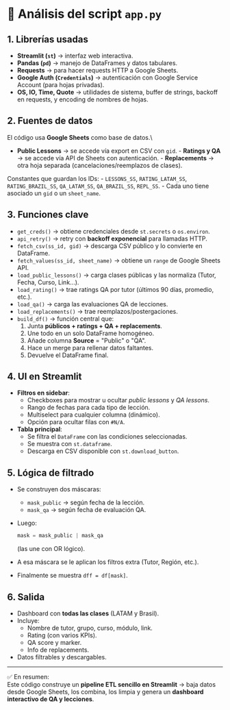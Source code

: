 # 📌 Análisis del script `app.py`

## 1. Librerías usadas

-   **Streamlit (`st`)** → interfaz web interactiva.
-   **Pandas (`pd`)** → manejo de DataFrames y datos tabulares.
-   **Requests** → para hacer requests HTTP a Google Sheets.
-   **Google Auth (`Credentials`)** → autenticación con Google Service
    Account (para hojas privadas).
-   **OS, IO, Time, Quote** → utilidades de sistema, buffer de strings,
    backoff en requests, y encoding de nombres de hojas.

## 2. Fuentes de datos

El código usa **Google Sheets** como base de datos.\
- **Public Lessons** → se accede vía export en CSV con `gid`. -
**Ratings y QA** → se accede vía API de Sheets con autenticación. -
**Replacements** → otra hoja separada (cancelaciones/reemplazos de
clases).

Constantes que guardan los IDs: - `LESSONS_SS`, `RATING_LATAM_SS`,
`RATING_BRAZIL_SS`, `QA_LATAM_SS`, `QA_BRAZIL_SS`, `REPL_SS`. - Cada uno
tiene asociado un `gid` o un `sheet_name`.

## 3. Funciones clave

-   `get_creds()` → obtiene credenciales desde `st.secrets` o
    `os.environ`.
-   `api_retry()` → retry con **backoff exponencial** para llamadas
    HTTP.
-   `fetch_csv(ss_id, gid)` → descarga CSV público y lo convierte en
    DataFrame.
-   `fetch_values(ss_id, sheet_name)` → obtiene un `range` de Google
    Sheets API.
-   `load_public_lessons()` → carga clases públicas y las normaliza
    (Tutor, Fecha, Curso, Link...).
-   `load_rating()` → trae ratings QA por tutor (últimos 90 días,
    promedio, etc.).
-   `load_qa()` → carga las evaluaciones QA de lecciones.
-   `load_replacements()` → trae reemplazos/postergaciones.
-   `build_df()` → función central que:
    1.  Junta **públicos + ratings + QA + replacements**.
    2.  Une todo en un solo DataFrame homogéneo.
    3.  Añade columna **Source** = "Public" o "QA".
    4.  Hace un merge para rellenar datos faltantes.
    5.  Devuelve el DataFrame final.

## 4. UI en Streamlit

-   **Filtros en sidebar**:
    -   Checkboxes para mostrar u ocultar *public lessons* y *QA
        lessons*.
    -   Rango de fechas para cada tipo de lección.
    -   Multiselect para cualquier columna (dinámico).
    -   Opción para ocultar filas con `#N/A`.
-   **Tabla principal**:
    -   Se filtra el `DataFrame` con las condiciones seleccionadas.
    -   Se muestra con `st.dataframe`.
    -   Descarga en CSV disponible con `st.download_button`.

## 5. Lógica de filtrado

-   Se construyen dos máscaras:

    -   `mask_public` → según fecha de la lección.
    -   `mask_qa` → según fecha de evaluación QA.

-   Luego:

    ``` python
    mask = mask_public | mask_qa
    ```

    (las une con OR lógico).

-   A esa máscara se le aplican los filtros extra (Tutor, Región, etc.).

-   Finalmente se muestra `dff = df[mask]`.

## 6. Salida

-   Dashboard con **todas las clases** (LATAM y Brasil).
-   Incluye:
    -   Nombre de tutor, grupo, curso, módulo, link.
    -   Rating (con varios KPIs).
    -   QA score y marker.
    -   Info de replacements.
-   Datos filtrables y descargables.

------------------------------------------------------------------------

✅ En resumen:\
Este código construye un **pipeline ETL sencillo en Streamlit** → baja
datos desde Google Sheets, los combina, los limpia y genera un
**dashboard interactivo de QA y lecciones**.
